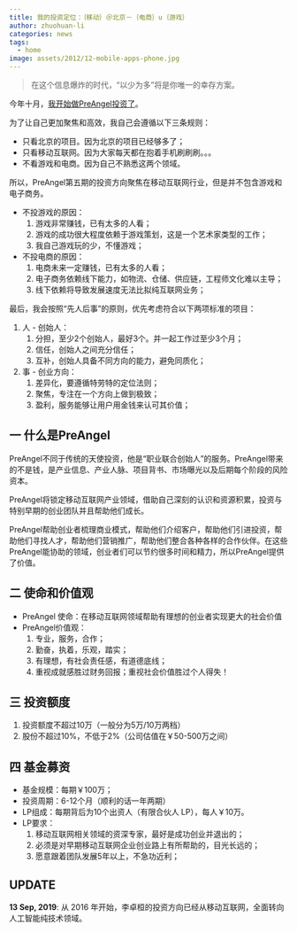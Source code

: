 ```yaml
---
title: 我的投资定位：｛移动｝＠北京－｛电商｝∪｛游戏｝
author: zhuohuan-li
categories: news
tags:
  - home
image: assets/2012/12-mobile-apps-phone.jpg
---
```


> 在这个信息爆炸的时代，“以少为多”将是你唯一的幸存方案。

今年十月，[我开始做PreAngel投资了](/huan-preangel-professional-cofounder-service/)。

为了让自己更加聚焦和高效，我自己会遵循以下三条规则：

- 只看北京的项目。因为北京的项目已经够多了；
- 只看移动互联网。因为大家每天都在抱着手机刷刷刷。。。
- 不看游戏和电商。因为自己不熟悉这两个领域。

所以，PreAngel第五期的投资方向聚焦在移动互联网行业，但是并不包含游戏和电子商务。

- 不投游戏的原因：
  1. 游戏非常赚钱，已有太多的人看；
  1. 游戏的成功很大程度依赖于游戏策划，这是一个艺术家类型的工作；
  1. 我自己游戏玩的少，不懂游戏；
- 不投电商的原因：
  1. 电商未来一定赚钱，已有太多的人看；
  1. 电子商务依赖线下能力，如物流、仓储、供应链，工程师文化难以主导；
  1. 线下依赖将导致发展速度无法比拟纯互联网业务；

最后，我会按照“先人后事”的原则，优先考虑符合以下两项标准的项目：

1. 人 - 创始人：
    1. 分担，至少2个创始人，最好3个。并一起工作过至少3个月；
    1. 信任，创始人之间充分信任；
    1. 互补，创始人具备不同方向的能力，避免同质化；
1. 事 - 创业方向：
    1. 差异化，要遵循特劳特的定位法则；
    1. 聚焦，专注在一个方向上做到极致；
    1. 盈利，服务能够让用户用金钱来认可其价值；

## 一 什么是PreAngel

PreAngel不同于传统的天使投资，他是“职业联合创始人”的服务。PreAngel带来的不是钱，是产业信息、产业人脉、项目背书、市场曝光以及后期每个阶段的风险资本。

PreAngel将锁定移动互联网产业领域，借助自己深刻的认识和资源积累，投资与特别早期的创业团队并且帮助他们成长。

PreAngel帮助创业者梳理商业模式，帮助他们介绍客户，帮助他们引进投资，帮助他们寻找人才，帮助他们营销推广，帮助他们整合各种各样的合作伙伴。在这些PreAngel能协助的领域，创业者们可以节约很多时间和精力，所以PreAngel提供了价值。

## 二 使命和价值观

- PreAngel 使命：在移动互联网领域帮助有理想的创业者实现更大的社会价值
- PreAngel价值观：
  1. 专业，服务，合作；
  1. 勤奋，执着，乐观，踏实；
  1. 有理想，有社会责任感，有道德底线；
  1. 重视成就感胜过财务回报；重视社会价值胜过个人得失！

## 三 投资额度

1. 投资额度不超过10万（一般分为5万/10万两档）
1. 股份不超过10%，不低于2%（公司估值在￥50-500万之间）

## 四 基金募资

- 基金规模：每期￥100万；
- 投资周期：6-12个月（顺利的话一年两期）
- LP组成：每期背后为10个出资人（有限合伙人 LP），每人￥10万。
- LP要求：
  1. 移动互联网相关领域的资深专家，最好是成功创业并退出的；
  1. 必须是对早期移动互联网企业创业路上有所帮助的，目光长远的；
  1. 愿意跟着团队发展5年以上，不急功近利；

## UPDATE

**13 Sep, 2019**: 从 2016 年开始，李卓桓的投资方向已经从移动互联网，全面转向人工智能纯技术领域。
